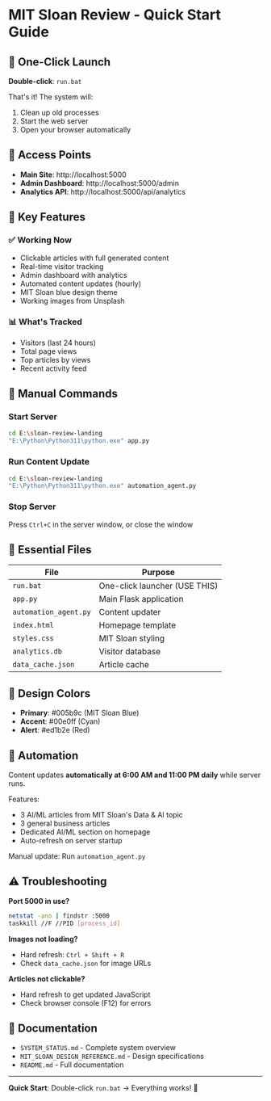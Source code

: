 # MIT Sloan Review - Quick Start Guide

## 🚀 One-Click Launch

**Double-click**: `run.bat`

That's it! The system will:
1. Clean up old processes
2. Start the web server
3. Open your browser automatically

## 📍 Access Points

- **Main Site**: http://localhost:5000
- **Admin Dashboard**: http://localhost:5000/admin
- **Analytics API**: http://localhost:5000/api/analytics

## 🎯 Key Features

### ✅ Working Now
- Clickable articles with full generated content
- Real-time visitor tracking
- Admin dashboard with analytics
- Automated content updates (hourly)
- MIT Sloan blue design theme
- Working images from Unsplash

### 📊 What's Tracked
- Visitors (last 24 hours)
- Total page views
- Top articles by views
- Recent activity feed

## 🔧 Manual Commands

### Start Server
```bash
cd E:\sloan-review-landing
"E:\Python\Python311\python.exe" app.py
```

### Run Content Update
```bash
cd E:\sloan-review-landing
"E:\Python\Python311\python.exe" automation_agent.py
```

### Stop Server
Press `Ctrl+C` in the server window, or close the window

## 📁 Essential Files

| File | Purpose |
|------|---------|
| `run.bat` | One-click launcher (USE THIS) |
| `app.py` | Main Flask application |
| `automation_agent.py` | Content updater |
| `index.html` | Homepage template |
| `styles.css` | MIT Sloan styling |
| `analytics.db` | Visitor database |
| `data_cache.json` | Article cache |

## 🎨 Design Colors

- **Primary**: #005b9c (MIT Sloan Blue)
- **Accent**: #00e0ff (Cyan)
- **Alert**: #ed1b2e (Red)

## 🤖 Automation

Content updates **automatically at 6:00 AM and 11:00 PM daily** while server runs.

Features:
- 3 AI/ML articles from MIT Sloan's Data & AI topic
- 3 general business articles
- Dedicated AI/ML section on homepage
- Auto-refresh on server startup

Manual update: Run `automation_agent.py`

## ⚠️ Troubleshooting

**Port 5000 in use?**
```bash
netstat -ano | findstr :5000
taskkill //F //PID [process_id]
```

**Images not loading?**
- Hard refresh: `Ctrl + Shift + R`
- Check `data_cache.json` for image URLs

**Articles not clickable?**
- Hard refresh to get updated JavaScript
- Check browser console (F12) for errors

## 📖 Documentation

- `SYSTEM_STATUS.md` - Complete system overview
- `MIT_SLOAN_DESIGN_REFERENCE.md` - Design specifications
- `README.md` - Full documentation

---

**Quick Start**: Double-click `run.bat` → Everything works! 🎉
